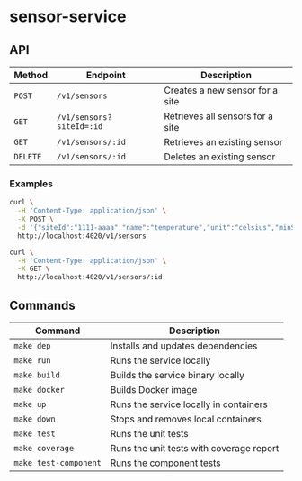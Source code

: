 # sensor-service

## API

| Method   | Endpoint                 | Description                      |
|----------|--------------------------|----------------------------------|
| `POST`   | `/v1/sensors`            | Creates a new sensor for a site  |
| `GET`    | `/v1/sensors?siteId=:id` | Retrieves all sensors for a site |
| `GET`    | `/v1/sensors/:id`        | Retrieves an existing sensor     |
| `DELETE` | `/v1/sensors/:id`        | Deletes an existing sensor       |

### Examples

```bash
curl \
  -H 'Content-Type: application/json' \
  -X POST \
  -d '{"siteId":"1111-aaaa","name":"temperature","unit":"celsius","minSafe":-30.0,"maxSafe":30.0}' \
  http://localhost:4020/v1/sensors

curl \
  -H 'Content-Type: application/json' \
  -X GET \
  http://localhost:4020/v1/sensors/:id
```

## Commands

| Command               | Description                               |
|-----------------------|-------------------------------------------|
| `make dep`            | Installs and updates dependencies         |
| `make run`            | Runs the service locally                  |
| `make build`          | Builds the service binary locally         |
| `make docker`         | Builds Docker image                       |
| `make up`             | Runs the service locally in containers    |
| `make down`           | Stops and removes local containers        |
| `make test`           | Runs the unit tests                       |
| `make coverage`       | Runs the unit tests with coverage report  |
| `make test-component` | Runs the component tests                  |
